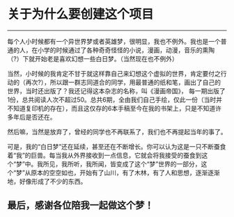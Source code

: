 # 关于为什么要创建这个项目
---
每个人小时候都有一个异世界梦或者英雄梦，很明显，我也不例外。我也是一个普通的人，在小学的时候通过了各种奇奇怪怪的小说，漫画，动漫，音乐的熏陶（?）下就开始老是喜欢幻想一些白日梦。（当然现在也不例外）

当然，小时候的我肯定不甘于就这样靠自己来幻想这个虚拟的世界，肯定要付之行动的（再次?），所以跟一群志同道合的同学，用最普通的纸和笔，画出了自己的世界，当时还出版了？我还记得这本杂志的名称，叫《漫画帝国》， 每一期出版了1份，总共阅读人次不超过50。总共6期，全由我们自己手绘，仅此一份（当时并不知道复印机的存在），而且这仅存的6本手稿至今在我的书架上，只是不知道许多年后是否还在。

然后嘛，当然是放弃了，曾经的同学也不再联系了，我们也不再提起当年的事了。

可是，我的“白日梦”还在延续，甚至还在不断增长。你可以认为这是一只不断蚕食着“我”的巨兽。每当我从外界接收到一点信息，它就会将我接受的蚕食到这个“梦”中。我所见，我所听，我所闻，皆变成了这个“梦”世界的一部分，这个“梦”从原本的空空如也，开始有了山川，有了木林，有了人和思想，逐渐逐渐地，好像形成了不少的东西。


## 最后，感谢各位陪我一起做这个梦！